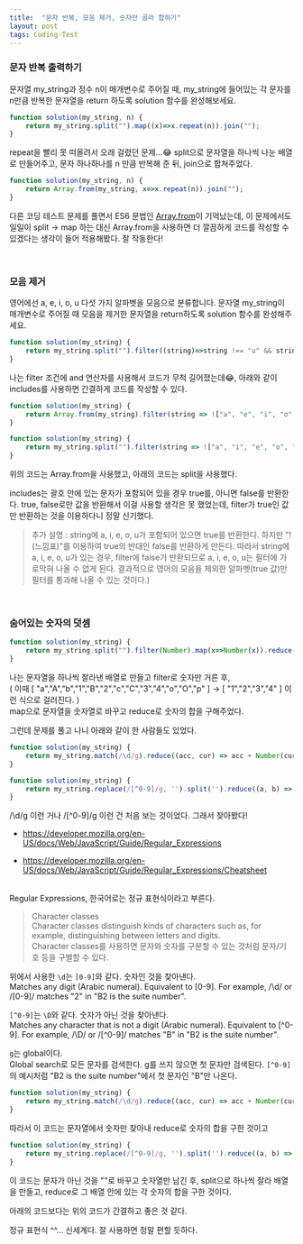 ```yaml
---
title:  "문자 반복, 모음 제거, 숫자만 골라 합하기"
layout: post
tags: Coding-Test
---
```


### 문자 반복 출력하기
문자열 my_string과 정수 n이 매개변수로 주어질 때, my_string에 들어있는 각 문자를 n만큼 반복한 문자열을 return 하도록 solution 함수를 완성해보세요.

```jsx
function solution(my_string, n) {
    return my_string.split("").map((x)=>x.repeat(n)).join("");
}
```





repeat을 빨리 못 떠올려서 오래 걸렸던 문제...😂 
split으로 문자열을 하나씩 나눈 배열로 만들어주고, 문자 하나하나를 n 만큼 반복해 준 뒤, join으로 합쳐주었다.

```jsx
function solution(my_string, n) {
    return Array.from(my_string, x=>x.repeat(n)).join("");
}
```
다른 코딩 테스트 문제를 풀면서 ES6 문법인 <a href="https://developer.mozilla.org/en-US/docs/Web/JavaScript/Reference/Global_Objects/Array/from">Array.from</a>이 기억났는데,
이 문제에서도 일일이 split → map 하는 대신 Array.from을 사용하면 더 깔끔하게 코드를 작성할 수 있겠다는 생각이 들어 적용해봤다. 잘 작동한다!

<br>

### 모음 제거
영어에선 a, e, i, o, u 다섯 가지 알파벳을 모음으로 분류합니다. 문자열 my_string이 매개변수로 주어질 때 모음을 제거한 문자열을 return하도록 solution 함수를 완성해주세요.

```jsx
function solution(my_string) { 
    return my_string.split("").filter((string)=>string !== "u" && string !== "i" && string !== "a" && string !== "e" && string !== "o").join("");
}
```
나는 filter 조건에 and 연산자를 사용해서 코드가 무척 길어졌는데😂, 아래와 같이 includes를 사용하면 간결하게 코드를 작성할 수 있다.
```jsx
function solution(my_string) {
    return Array.from(my_string).filter(string => !["a", "e", "i", "o", "u"].includes(string)).join("");
}
```
```jsx
function solution(my_string) { 
    return my_string.split("").filter(string => !["a", "i", "e", "o", "u"].includes(string)).join("");
}
```
위의 코드는 Array.from을 사용했고, 아래의 코드는 split을 사용했다.

includes는 괄호 안에 있는 문자가 포함되어 있을 경우 true를, 아니면 false를 반환한다.
true, false로만 값을 반환해서 이걸 사용할 생각은 못 했었는데, filter가 true인 값만 반환하는 것을 이용하다니 정말 신기했다.
>추가 설명 : string에 a, i, e, o, u가 포함되어 있으면 true를 반환한다. 하지만 "!(느낌표)"를 이용하여 true의 반대인 false를 반환하게 만든다.
따라서 string에 a, i, e, o, u가 있는 경우, filter에 false가 반환되므로 a, i, e, o, u는 필터에 가로막혀 나올 수 없게 된다.
결과적으로 영어의 모음을 제외한 알파벳(true 값)만 필터를 통과해 나올 수 있는 것이다.)

<br>

### 숨어있는 숫자의 덧셈

```jsx
function solution(my_string) {
    return my_string.split("").filter(Number).map(x=>Number(x)).reduce((a,b) => a+b);
}
```
나는 문자열을 하나씩 잘라낸 배열로 만들고 filter로 숫자만 거른 후,<br>
( 이때 [ "a","A","b","1","B","2","c","C","3","4","o","O","p" ] → [ "1","2","3","4" ] 이런 식으로 걸러진다. )<br>
map으로 문자열을 숫자열로 바꾸고 reduce로 숫자의 합을 구해주었다.

그런데 문제를 풀고 나니 아래와 같이 한 사람들도 있었다.

```jsx
function solution(my_string) {
    return my_string.match(/\d/g).reduce((acc, cur) => acc + Number(cur), 0)
}
```

```jsx
function solution(my_string) {
    return my_string.replace(/[^0-9]/g, '').split('').reduce((a, b) => +b + a, 0);
}
```
/\d/g 이런 거나 /[^0-9]/g 이런 건 처음 보는 것이었다. 그래서 찾아봤다!
- <a href="https://developer.mozilla.org/en-US/docs/Web/JavaScript/Guide/Regular_Expressions">
  https://developer.mozilla.org/en-US/docs/Web/JavaScript/Guide/Regular_Expressions
</a>

- <a href="https://developer.mozilla.org/en-US/docs/Web/JavaScript/Guide/Regular_Expressions/Cheatsheet">
  https://developer.mozilla.org/en-US/docs/Web/JavaScript/Guide/Regular_Expressions/Cheatsheet
</a>

<br>
Regular Expressions, 한국어로는 정규 표현식이라고 부른다.

>Character classes<br>
Character classes distinguish kinds of characters such as, for example, distinguishing between letters and digits.<br>
Character classes를 사용하면 문자와 숫자를 구분할 수 있는 것처럼 문자/기호 등을 구별할 수 있다.

위에서 사용한 `\d`는 `[0-9]`와 같다. 숫자인 것을 찾아낸다.<br>
Matches any digit (Arabic numeral). Equivalent to [0-9]. For example, /\d/ or /[0-9]/ matches "2" in "B2 is the suite number".

`[^0-9]`는 `\D`와 같다. 숫자가 아닌 것을 찾아낸다.<br>
Matches any character that is not a digit (Arabic numeral). Equivalent to [^0-9]. For example, /\D/ or /[^0-9]/ matches "B" in "B2 is the suite number".

`g`는 global이다.<br> 
Global search로 모든 문자를 검색한다. g를 쓰지 않으면 첫 문자만 검색된다. `[^0-9]`의 예시처럼 "B2 is the suite number"에서 첫 문자인 "B"만 나온다.

```jsx
function solution(my_string) {
    return my_string.match(/\d/g).reduce((acc, cur) => acc + Number(cur), 0)
}
```
따라서 이 코드는 문자열에서 숫자만 찾아내 reduce로 숫자의 합을 구한 것이고

```jsx
function solution(my_string) {
    return my_string.replace(/[^0-9]/g, '').split('').reduce((a, b) => +b + a, 0);
}
```
이 코드는 문자가 아닌 것을 ""로 바꾸고 숫자열만 남긴 후, split으로 하나씩 잘라 배열을 만들고, reduce로 그 배열 안에 있는 각 숫자의 합을 구한 것이다.

아래의 코드보다는 위의 코드가 간결하고 좋은 것 같다.<br>

정규 표현식 ^^... 신세계다. 잘 사용하면 정말 편할 듯하다.

<br>
<br>
